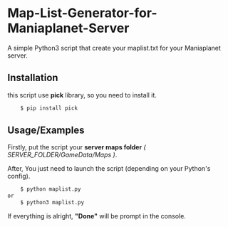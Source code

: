 # Map-List-Generator-for-Maniaplanet-Server

A simple Python3 script that create your maplist.txt for your Maniaplanet server.




## Installation

this script use **pick** library, so you need to install it.

```bash
    $ pip install pick
```
    
## Usage/Examples

Firstly, put the script your **server maps folder** _( SERVER\_FOLDER/GameData/Maps )_.

After, You just need to launch the script (depending on your Python's config).

```bash
    $ python maplist.py
or
    $ python3 maplist.py
```

If everything is alright, **"Done"** will be prompt in the console.
